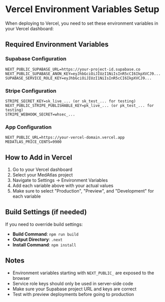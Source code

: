 # Vercel Environment Variables Setup

When deploying to Vercel, you need to set these environment variables in your Vercel dashboard:

## Required Environment Variables

### Supabase Configuration
```
NEXT_PUBLIC_SUPABASE_URL=https://your-project-id.supabase.co
NEXT_PUBLIC_SUPABASE_ANON_KEY=eyJhbGciOiJIUzI1NiIsInR5cCI6IkpXVCJ9...
SUPABASE_SERVICE_ROLE_KEY=eyJhbGciOiJIUzI1NiIsInR5cCI6IkpXVCJ9...
```

### Stripe Configuration
```
STRIPE_SECRET_KEY=sk_live_... (or sk_test_... for testing)
NEXT_PUBLIC_STRIPE_PUBLISHABLE_KEY=pk_live_... (or pk_test_... for testing)
STRIPE_WEBHOOK_SECRET=whsec_...
```

### App Configuration
```
NEXT_PUBLIC_URL=https://your-vercel-domain.vercel.app
MEDATLAS_PRICE_CENTS=9900
```

## How to Add in Vercel

1. Go to your Vercel dashboard
2. Select your MedAtlas project
3. Navigate to Settings → Environment Variables
4. Add each variable above with your actual values
5. Make sure to select "Production", "Preview", and "Development" for each variable

## Build Settings (if needed)

If you need to override build settings:
- **Build Command**: `npm run build`
- **Output Directory**: `.next`
- **Install Command**: `npm install`

## Notes

- Environment variables starting with `NEXT_PUBLIC_` are exposed to the browser
- Service role keys should only be used in server-side code
- Make sure your Supabase project URL and keys are correct
- Test with preview deployments before going to production